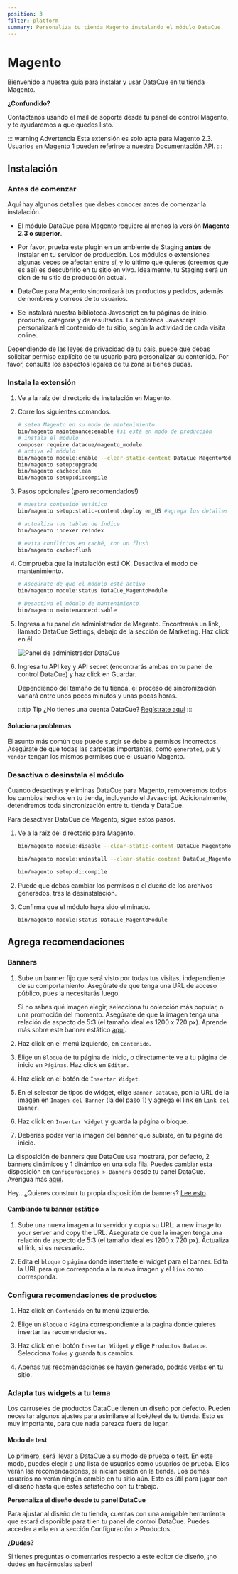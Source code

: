```yaml
---
position: 3
filter: platform
summary: Personaliza tu tienda Magento instalando el módulo DataCue.
---
```


# Magento <Badge text="beta" type="success"/>

Bienvenido a nuestra guía para instalar y usar DataCue en tu tienda Magento.

**¿Confundido?**

Contáctanos usando el mail de soporte desde tu panel de control Magento, y te ayudaremos a que quedes listo.

::: warning Advertencia
Esta extensión es solo apta para Magento 2.3. Usuarios en Magento 1 pueden referirse a nuestra [Documentación API](https://developer.datacue.co).
:::

## Instalación

### Antes de comenzar

Aquí hay algunos detalles que debes conocer antes de comenzar la instalación.

- El módulo DataCue para Magento requiere al menos la versión **Magento 2.3 o superior**.

- Por favor, prueba este plugin en un ambiente de Staging **antes** de instalar en tu servidor de producción. Los módulos o extensiones algunas veces se afectan entre sí, y lo último que quieres (creemos que es así) es descubrirlo en tu sitio en vivo. Idealmente, tu Staging será un clon de tu sitio de producción actual.

- DataCue para Magento sincronizará tus productos y pedidos, además de nombres y correos de tu usuarios.

- Se instalará nuestra biblioteca Javascript en tu páginas de inicio, producto, categoría y de resultados. La biblioteca Javascript personalizará el contenido de tu sitio, según la actividad de cada visita online.

Dependiendo de las leyes de privacidad de tu país, puede que debas solicitar permiso explícito de tu usuario para personalizar su contenido. Por favor, consulta los aspectos legales de tu zona si tienes dudas.

### Instala la extensión

1. Ve a la raíz del directorio de instalación en Magento.

2. Corre los siguientes comandos.

    ``` bash
    # setea Magento en su modo de mantenimiento
    bin/magento maintenance:enable #si está en modo de producción
    # instala el módulo
    composer require datacue/magento_module
    # activa el módulo
    bin/magento module:enable --clear-static-content DataCue_MagentoModule
    bin/magento setup:upgrade
    bin/magento cache:clean
    bin/magento setup:di:compile
    ```

3. Pasos opcionales (¡pero recomendados!)

    ``` bash
    # muestra contenido estático
    bin/magento setup:static-content:deploy en_US #agrega los detalles locales que estés usando, como es_CL

    # actualiza tus tablas de índice
    bin/magento indexer:reindex

    # evita conflictos en caché, con un flush
    bin/magento cache:flush
    ```

4. Comprueba que la instalación está OK. Desactiva el modo de mantenimiento.

    ``` bash
    # Asegúrate de que el módulo esté activo
    bin/magento module:status DataCue_MagentoModule

    # Desactiva el módulo de mantenimiento
    bin/magento maintenance:disable
    ```

5. Ingresa a tu panel de administrador de Magento. Encontrarás un link, llamado DataCue Settings, debajo de la sección de Marketing. Haz click en él.

    ![Panel de administrador DataCue](./images/magento_panel.png)

6. Ingresa tu API key y API secret (encontrarás ambas en tu panel de control DataCue) y haz click en Guardar.

    Dependiendo del tamaño de tu tienda, el proceso de sincronización variará entre unos pocos minutos y unas pocas horas.

    :::tip Tip
    ¿No tienes una cuenta DataCue? [Regístrate aquí](https://app.datacue.co/en/sign-up)
    :::

#### Soluciona problemas

El asunto más común que puede surgir se debe a permisos incorrectos. Asegúrate de que todas las carpetas importantes, como `generated`, `pub` y `vendor` tengan los mismos permisos que el usuario Magento.

### Desactiva o desinstala el módulo

Cuando desactivas y eliminas DataCue para Magento, removeremos todos los cambios hechos en tu tienda, incluyendo el Javascript. Adicionalmente, detendremos toda sincronización entre tu tienda y DataCue.

Para desactivar DataCue de Magento, sigue estos pasos.

1. Ve a la raíz del directorio para Magento.

    ``` bash
    bin/magento module:disable --clear-static-content DataCue_MagentoModule

    bin/magento module:uninstall --clear-static-content DataCue_MagentoModule

    bin/magento setup:di:compile
    ```

2. Puede que debas cambiar los permisos o el dueño de los archivos generados, tras la desinstalación.

3. Confirma que el módulo haya sido eliminado.

    ``` bash
    bin/magento module:status DataCue_MagentoModule
    ```

## Agrega recomendaciones

### Banners

1. Sube un banner fijo que será visto por todas tus visitas, independiente de su comportamiento. Asegúrate de que tenga una URL de acceso público, pues la necesitarás luego.

    Si no sabes qué imagen elegir, selecciona tu colección más popular, o una promoción del momento. Asegúrate de que la imagen tenga una relación de aspecto de 5:3 (el tamaño ideal es 1200 x 720 px). Aprende más sobre este banner estático [aquí](/banners).

2. Haz click en el menú izquierdo, en `Contenido`.

3. Elige un `Bloque` de tu página de inicio, o directamente ve a tu página de inicio en `Páginas`. Haz click en `Editar`.

4. Haz click en el botón de `Insertar Widget`.

5. En el selector de tipos de widget, elige `Banner DataCue`, pon la URL de la imagen en `Imagen del Banner` (la del paso 1) y agrega el link en `Link del Banner`.

6. Haz click en `Insertar Widget` y guarda la página o bloque.

7. Deberías poder ver la imagen del banner que subiste, en tu página de inicio.

La disposición de banners que DataCue usa mostrará, por defecto, 2 banners dinámicos y 1 dinámico en una sola fila. Puedes cambiar esta disposición en `Configuraciones > Banners` desde tu panel DataCue. Averigua más [aquí](/banners/layout.html).

Hey...¿Quieres construir tu propia disposición de banners? [Lee esto](#custom-layout).

#### Cambiando tu banner estático

1. Sube una nueva imagen a tu servidor y copia su URL.  a new image to your server and copy the URL. Asegúrate de que la imagen tenga una relación de aspecto de 5:3 (el tamaño ideal es 1200 x 720 px). Actualiza el link, si es necesario.

2. Edita el `bloque` o `página` donde insertaste el widget para el banner. Edita la URL para que corresponda a la nueva imagen y el `link` como corresponda.

### Configura recomendaciones de productos

1. Haz click en `Contenido` en tu menú izquierdo.

2. Elige un `Bloque` o `Página` correspondiente a la página donde quieres insertar las recomendaciones.

3. Haz click en el botón `Insertar Widget` y elige `Productos Datacue`. Selecciona `Todos` y guarda tus cambios.

4. Apenas tus recomendaciones se hayan generado, podrás verlas en tu sitio.

### Adapta tus widgets a tu tema

Los carruseles de productos DataCue tienen un diseño por defecto. Pueden necesitar algunos ajustes para asimilarse al look/feel de tu tienda. Esto es muy importante, para que nada parezca fuera de lugar.

#### Modo de test

Lo primero, será llevar a DataCue a su modo de prueba o test. En este modo, puedes elegir a una lista de usuarios como usuarios de prueba. Ellos verán las recomendaciones, si inician sesión en la tienda. Los demás usuarios no verán ningún cambio en tu sitio aún. Esto es útil para jugar con el diseño hasta que estés satisfecho con tu trabajo.

**Personaliza el diseño desde tu panel DataCue**

Para ajustar al diseño de tu tienda, cuentas con una amigable herramienta que estará disponible para ti en tu panel de control DataCue. Puedes acceder a ella en la sección Configuración > Productos.

**¿Dudas?**

Si tienes preguntas o comentarios respecto a este editor de diseño, ¡no dudes en hacérnoslas saber!
